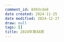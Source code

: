 ```yaml
---
comment_id: 8493cde8
date created: 2024-11-25
date modified: 2024-12-27
draw: null
tags: []
title: 2024年第48周
---
```

